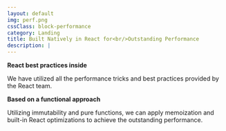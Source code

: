 ```yaml
---
layout: default
img: perf.png
cssClass: block-performance
category: Landing
title: Built Natively in React for<br/>Outstanding Performance
description: |
---
```


**React best practices inside**

We have utilized all the performance tricks and best practices provided by the React team.

**Based on a functional approach**

Utilizing immutability and pure functions, we can apply memoization and built-in React optimizations to achieve the outstanding performance.

